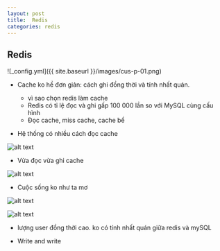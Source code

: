 ```yaml
---
layout: post
title:  Redis
categories: redis
---
```


## Redis

![_config.yml]({{ site.baseurl }}/images/cus-p-01.png)


- Cache ko hề đơn giản: cách ghi đồng thời và tính nhất quán.

    + vì sao chọn redis làm cache
    + Redis có tỉ lệ đọc và ghi gấp 100 000 lần so với MySQL cùng cấu hình
    + Đọc cache, miss cache, cache bể

- Hệ thống có nhiều cách đọc cache 

![alt text](image-1.png)

- Vừa đọc vừa ghi cache

![alt text](image-2.png)

- Cuộc sống ko như ta mơ 

![alt text](image-3.png)

![alt text](image-4.png)

- lượng user đồng thời cao. ko có tính nhất quán giữa redis và mySQL

- Write and write

